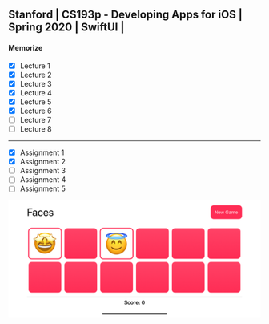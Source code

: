 ## Stanford | CS193p - Developing Apps for iOS | Spring 2020 | SwiftUI |

#### Memorize

- [x] Lecture 1
- [x] Lecture 2
- [x] Lecture 3
- [x] Lecture 4
- [x] Lecture 5
- [x] Lecture 6
- [  ] Lecture 7
- [  ] Lecture 8

---

- [x] Assignment 1
- [x] Assignment 2
- [ ] Assignment 3
- [ ] Assignment 4
- [ ] Assignment 5

![Memorize Screenshot](Images/Memorize_1.png)
